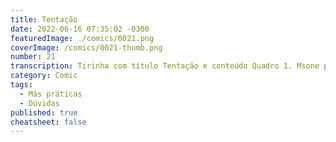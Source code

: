 ```yaml
---
title: Tentação
date: 2022-06-16 07:35:02 -0300
featuredImage: ./comics/0021.png
coverImage: /comics/0021-thumb.png
number: 21
transcription: Tirinha com título Tentação e conteúdo Quadro 1. Msone pensando sozinha Msone pensa "Preciso decidir como melhorar esse código..." Msone (Lado mal) fala "Deixa ele assim, você refatora depois". Quadro 2.. Quadro 3.. Quadro 4. Sol fala "Cadê a pessoa que dá bons conselhos?" Msone (Lado mal) fala "Você realmente acredita na existência dela?".
category: Comic
tags:
  - Más práticas
  - Dúvidas
published: true
cheatsheet: false
---
```

